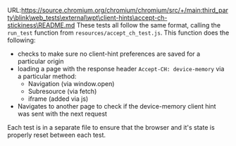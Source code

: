 URL:https://source.chromium.org/chromium/chromium/src/+/main:third_party\blink\web_tests\external\wpt\client-hints\accept-ch-stickiness\README.md
These tests all follow the same format, calling the `run_test` function from
`resources/accept_ch_test.js`. This function does the following:

 * checks to make sure no client-hint preferences are saved for a particular origin
 * loading a page with the response header `Accept-CH: device-memory` via a
   particular method:
    * Navigation (via window.open)
    * Subresource (via fetch)
    * iframe (added via js)
 * Navigates to another page to check if the device-memory client hint was sent
   with the next request

Each test is in a separate file to ensure that the browser and it's state is
properly reset between each test.
